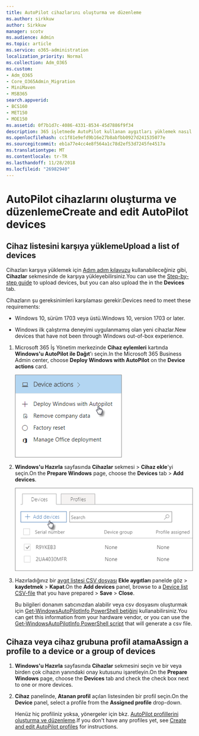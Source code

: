 ```yaml
---
title: AutoPilot cihazlarını oluşturma ve düzenleme
ms.author: sirkkuw
author: Sirkkuw
manager: scotv
ms.audience: Admin
ms.topic: article
ms.service: o365-administration
localization_priority: Normal
ms.collection: Adm_O365
ms.custom:
- Adm_O365
- Core_O365Admin_Migration
- MiniMaven
- MSB365
search.appverid:
- BCS160
- MET150
- MOE150
ms.assetid: 0f7b1d7c-4086-4331-8534-45d7886f9f34
description: 365 işletmede AutoPilot kullanan aygıtları yüklemek nasıl öğrenin. Bir aygıt ya da aygıt grubu için bir profil atayabilirsiniz.
ms.openlocfilehash: cc1f81e9efd9b16e27b8abfbb0927d241535077e
ms.sourcegitcommit: eb1a77e4cc4e8f564a1c78d2ef53d7245fe4517a
ms.translationtype: MT
ms.contentlocale: tr-TR
ms.lasthandoff: 11/28/2018
ms.locfileid: "26982940"
---
```

# <a name="create-and-edit-autopilot-devices"></a><span data-ttu-id="19088-104">AutoPilot cihazlarını oluşturma ve düzenleme</span><span class="sxs-lookup"><span data-stu-id="19088-104">Create and edit AutoPilot devices</span></span>

## <a name="upload-a-list-of-devices"></a><span data-ttu-id="19088-105">Cihaz listesini karşıya yükleme</span><span class="sxs-lookup"><span data-stu-id="19088-105">Upload a list of devices</span></span>

<span data-ttu-id="19088-106">Cihazları karşıya yüklemek için [Adım adım kılavuzu](add-autopilot-devices-and-profile.md) kullanabileceğiniz gibi, **Cihazlar** sekmesinde de karşıya yükleyebilirsiniz.</span><span class="sxs-lookup"><span data-stu-id="19088-106">You can use the [Step-by-step guide](add-autopilot-devices-and-profile.md) to upload devices, but you can also upload the in the **Devices** tab.</span></span> 
  
<span data-ttu-id="19088-107">Cihazların şu gereksinimleri karşılaması gerekir:</span><span class="sxs-lookup"><span data-stu-id="19088-107">Devices need to meet these requirements:</span></span>
  
- <span data-ttu-id="19088-108">Windows 10, sürüm 1703 veya üstü.</span><span class="sxs-lookup"><span data-stu-id="19088-108">Windows 10, version 1703 or later.</span></span>
    
- <span data-ttu-id="19088-109">Windows ilk çalıştırma deneyimi uygulanmamış olan yeni cihazlar.</span><span class="sxs-lookup"><span data-stu-id="19088-109">New devices that have not been through Windows out-of-box experience.</span></span>
    
1. <span data-ttu-id="19088-110">Microsoft 365 İş Yönetim merkezinde **Cihaz eylemleri** kartında **Windows'u AutoPilot ile Dağıt**'ı seçin.</span><span class="sxs-lookup"><span data-stu-id="19088-110">In the Microsoft 365 Business Admin center, choose **Deploy Windows with AutoPilot** on the **Device actions** card.</span></span> 
    
    ![On the Device actions card, choose Deploy Windows with Autopilot.](media/160d5c2a-11a8-48f9-a8aa-70f084b85448.png)
  
2. <span data-ttu-id="19088-112">**Windows'u Hazırla** sayfasında **Cihazlar** sekmesi \> **Cihaz ekle**'yi seçin.</span><span class="sxs-lookup"><span data-stu-id="19088-112">On the **Prepare Windows** page, choose the **Devices** tab \> **Add devices**.</span></span>
    
    ![In the Devices tab, choose Add devices.](media/6ba81e22-c873-40ad-8a72-ce64d15ea6ba.png)
  
3. <span data-ttu-id="19088-114">Hazırladığınız bir [aygıt listesi CSV dosyası](https://support.office.com/article/932e3676-2491-49f0-9177-d893d2f5276e) **Ekle aygıtları** panelde göz \> **kaydetmek** \> **Kapat**.</span><span class="sxs-lookup"><span data-stu-id="19088-114">On the **Add devices** panel, browse to a [Device list CSV-file](https://support.office.com/article/932e3676-2491-49f0-9177-d893d2f5276e) that you have prepared \> **Save** \> **Close**.</span></span>
    
    <span data-ttu-id="19088-115">Bu bilgileri donanım satıcınızdan alabilir veya csv dosyasını oluşturmak için [Get-WindowsAutoPilotInfo PowerShell betiğini](https://www.powershellgallery.com/packages/Get-WindowsAutoPilotInfo) kullanabilirsiniz.</span><span class="sxs-lookup"><span data-stu-id="19088-115">You can get this information from your hardware vendor, or you can use the [Get-WindowsAutoPilotInfo PowerShell script](https://www.powershellgallery.com/packages/Get-WindowsAutoPilotInfo) that will generate a csv file.</span></span> 
    
## <a name="assign-a-profile-to-a-device-or-a-group-of-devices"></a><span data-ttu-id="19088-116">Cihaza veya cihaz grubuna profil atama</span><span class="sxs-lookup"><span data-stu-id="19088-116">Assign a profile to a device or a group of devices</span></span>

1. <span data-ttu-id="19088-117">**Windows'u Hazırla** sayfasında **Cihazlar** sekmesini seçin ve bir veya birden çok cihazın yanındaki onay kutusunu işaretleyin.</span><span class="sxs-lookup"><span data-stu-id="19088-117">On the **Prepare Windows** page, choose the **Devices** tab and check the check box next to one or more devices.</span></span> 
    
2. <span data-ttu-id="19088-118">**Cihaz** panelinde, **Atanan profil** açılan listesinden bir profil seçin.</span><span class="sxs-lookup"><span data-stu-id="19088-118">On the **Device** panel, select a profile from the **Assigned profile** drop-down.</span></span> 
    
    <span data-ttu-id="19088-119">Henüz hiç profiliniz yoksa, yönergeler için bkz. [AutoPilot profillerini oluşturma ve düzenleme](create-and-edit-autopilot-profiles.md).</span><span class="sxs-lookup"><span data-stu-id="19088-119">If you don't have any profiles yet, see [Create and edit AutoPilot profiles](create-and-edit-autopilot-profiles.md) for instructions.</span></span> 
    
